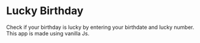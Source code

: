 # Lucky Birthday
Check if your birthday is lucky by entering your birthdate and lucky number. This app is made using vanilla Js.